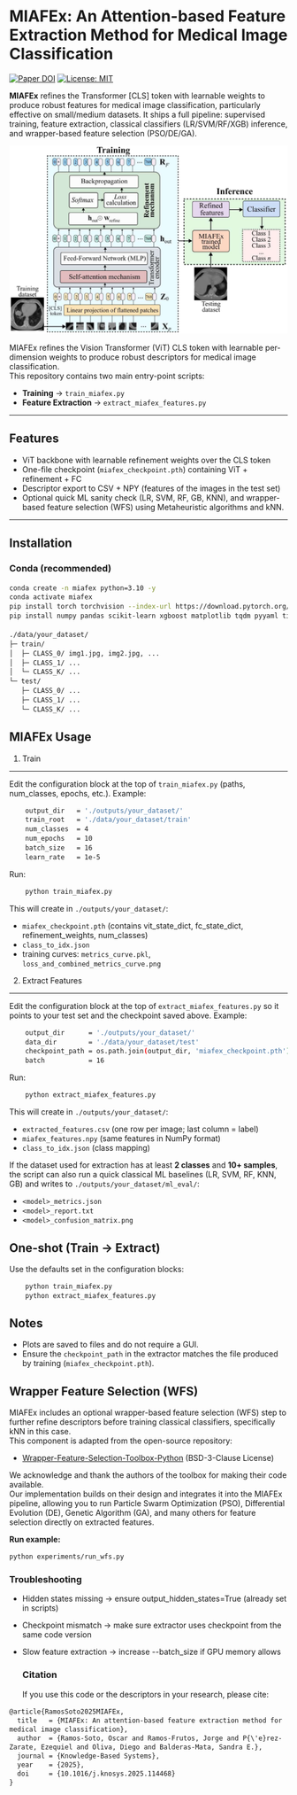 # MIAFEx: An Attention-based Feature Extraction Method for Medical Image Classification

[![Paper DOI](https://img.shields.io/badge/DOI-10.1016%2Fj.knosys.2025.114468-blue)](https://doi.org/10.1016/j.knosys.2025.114468)
[![License: MIT](https://img.shields.io/badge/License-MIT-green.svg)](LICENSE)

**MIAFEx** refines the Transformer [CLS] token with learnable weights to produce robust features for medical image classification, particularly effective on small/medium datasets. It ships a full pipeline: supervised training, feature extraction, classical classifiers (LR/SVM/RF/XGB) inference, and wrapper-based feature selection (PSO/DE/GA).

![MIAFEx pipeline](./miafex_architecture.jpg)

MIAFEx refines the Vision Transformer (ViT) CLS token with learnable per-dimension weights to produce robust descriptors for medical image classification.  
This repository contains two main entry-point scripts:

- **Training** → `train_miafex.py`
- **Feature Extraction** → `extract_miafex_features.py`

---

##  Features
- ViT backbone with learnable refinement weights over the CLS token
- One-file checkpoint (`miafex_checkpoint.pth`) containing ViT + refinement + FC
- Descriptor export to CSV + NPY (features of the images in the test set)
- Optional quick ML sanity check (LR, SVM, RF, GB, KNN), and wrapper-based feature selection (WFS) using Metaheuristic algorithms and kNN.
---

##  Installation

### Conda (recommended)
```bash
conda create -n miafex python=3.10 -y
conda activate miafex
pip install torch torchvision --index-url https://download.pytorch.org/whl/cu121  # adjust CUDA if needed
pip install numpy pandas scikit-learn xgboost matplotlib tqdm pyyaml timm transformers

./data/your_dataset/
├─ train/
│  ├─ CLASS_0/ img1.jpg, img2.jpg, ...
│  ├─ CLASS_1/ ...
│  └─ CLASS_K/ ...
└─ test/
   ├─ CLASS_0/ ...
   ├─ CLASS_1/ ...
   └─ CLASS_K/ ...
```

## MIAFEx Usage
1) Train

--------
Edit the configuration block at the top of `train_miafex.py` (paths, num_classes, epochs, etc.). Example:
```bash
    output_dir   = './outputs/your_dataset/'
    train_root   = './data/your_dataset/train'
    num_classes  = 4
    num_epochs   = 10
    batch_size   = 16
    learn_rate   = 1e-5
```
Run:
```bash
    python train_miafex.py
```
This will create in `./outputs/your_dataset/`:
- `miafex_checkpoint.pth`  (contains vit_state_dict, fc_state_dict, refinement_weights, num_classes)
- `class_to_idx.json`
- training curves: `metrics_curve.pkl`, `loss_and_combined_metrics_curve.png`


2) Extract Features
-------------------
Edit the configuration block at the top of `extract_miafex_features.py` so it points to your test set and the checkpoint saved above. Example:
```bash
    output_dir      = './outputs/your_dataset/'
    data_dir        = './data/your_dataset/test'
    checkpoint_path = os.path.join(output_dir, 'miafex_checkpoint.pth')
    batch           = 16
```
Run:
```bash
    python extract_miafex_features.py
```
This will create in `./outputs/your_dataset/`:
- `extracted_features.csv`  (one row per image; last column = label)
- `miafex_features.npy`                 (same features in NumPy format)
- `class_to_idx.json`                   (class mapping)

If the dataset used for extraction has at least **2 classes** and **10+ samples**, the script can also run a quick classical ML baselines (LR, SVM, RF, KNN, GB) and writes to `./outputs/your_dataset/ml_eval/`:
- `<model>_metrics.json`
- `<model>_report.txt`
- `<model>_confusion_matrix.png`


One-shot (Train → Extract)
--------------------------
Use the defaults set in the configuration blocks:
```bash
    python train_miafex.py
    python extract_miafex_features.py
```
Notes
-----
- Plots are saved to files and do not require a GUI.
- Ensure the `checkpoint_path` in the extractor matches the file produced by training (`miafex_checkpoint.pth`).


##  Wrapper Feature Selection (WFS)

MIAFEx includes an optional wrapper-based feature selection (WFS) step to further refine descriptors before training classical classifiers, specifically kNN in this case.  
This component is adapted from the open-source repository:

- [Wrapper-Feature-Selection-Toolbox-Python](https://github.com/JingweiToo/Wrapper-Feature-Selection-Toolbox-Python) (BSD-3-Clause License)

We acknowledge and thank the authors of the toolbox for making their code available.  
Our implementation builds on their design and integrates it into the MIAFEx pipeline, allowing you to run Particle Swarm Optimization (PSO), Differential Evolution (DE), Genetic Algorithm (GA), and many others for feature selection directly on extracted features.

**Run example:**
```bash
python experiments/run_wfs.py
```

### Troubleshooting

- Hidden states missing → ensure output_hidden_states=True (already set in scripts)
- Checkpoint mismatch → make sure extractor uses checkpoint from the same code version
- Slow feature extraction → increase --batch_size if GPU memory allows

  ### Citation

  If you use this code or the descriptors in your research, please cite:
```  
@article{RamosSoto2025MIAFEx,
  title   = {MIAFEx: An attention-based feature extraction method for medical image classification},
  author  = {Ramos-Soto, Oscar and Ramos-Frutos, Jorge and P{\'e}rez-Zarate, Ezequiel and Oliva, Diego and Balderas-Mata, Sandra E.},
  journal = {Knowledge-Based Systems},
  year    = {2025},
  doi     = {10.1016/j.knosys.2025.114468}
}
```

